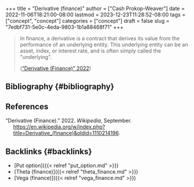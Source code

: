 +++
title = "Derivative (finance)"
author = ["Cash Prokop-Weaver"]
date = 2022-11-06T18:21:00-08:00
lastmod = 2023-12-23T11:28:52-08:00
tags = ["concept", "concept"]
categories = ["concept"]
draft = false
slug = "7edbf731-5e0c-4eda-9803-1b1a88468f71"
+++

> In finance, a derivative is a contract that derives its value from the performance of an underlying entity. This underlying entity can be an asset, index, or interest rate, and is often simply called the "underlying".
>
> (<a href="#citeproc_bib_item_1">“Derivative (Finance)” 2022</a>)


## Bibliography {#bibliography}

## References

<style>.csl-entry{text-indent: -1.5em; margin-left: 1.5em;}</style><div class="csl-bib-body">
  <div class="csl-entry"><a id="citeproc_bib_item_1"></a>“Derivative (Finance).” 2022. <i>Wikipedia</i>, September. <a href="https://en.wikipedia.org/w/index.php?title=Derivative_(finance)&oldid=1110214196">https://en.wikipedia.org/w/index.php?title=Derivative_(finance)&#38;oldid=1110214196</a>.</div>
</div>



## Backlinks {#backlinks}

-   [Put option]({{< relref "put_option.md" >}})
-   [Theta (finance)]({{< relref "theta_finance.md" >}})
-   [Vega (finance)]({{< relref "vega_finance.md" >}})

